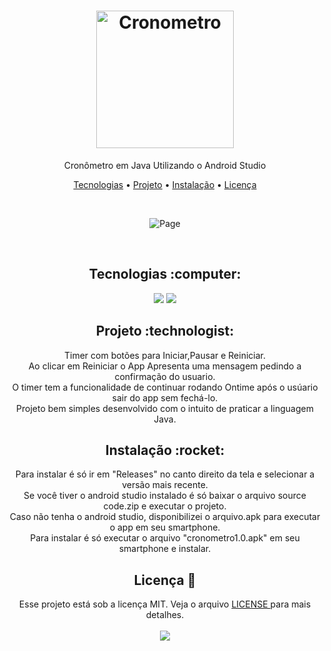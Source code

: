 <h1 align="center">
  <img alt="Cronometro" title="Cronometro" src="https://user-images.githubusercontent.com/84996527/131933262-e31caacf-96b0-4450-a0fe-bbddb61c1920.png" width="220px" />
</h1>
<p align="center">Cronômetro em Java Utilizando o Android Studio</p>

<p align="center">
 <a href="#tecnologias">Tecnologias</a> • 
 <a href="#project">Projeto</a> • 
 <a href="#install">Instalação</a> • 
 <a href="#license">Licença</a>
</p>

<br>
<p align="center">
  <img alt="Page" src="https://user-images.githubusercontent.com/84996527/131934079-bab776e9-5475-44e1-92ef-b691b64207ba.JPG">
</p>

<br>
<h2 id="tecnologias" align="center">
  Tecnologias :computer: 
</h2>

<p align="center">
  <img src="https://img.shields.io/static/v1?label=&message=JAVA&color=ff8f00&style=for-the-badge&logo=java"/>
  <img src="https://img.shields.io/static/v1?label=&message=ANDROID&color=0a5a0a&style=for-the-badge&logo=android"/>
</p>

<h2 id="project" align="center">
  Projeto :technologist:
</h2>
<p align="center">
  Timer com botões para Iniciar,Pausar e Reiniciar.<br> 
  Ao clicar em Reiniciar o App Apresenta uma mensagem pedindo a confirmação do usuario. <br>
  O timer tem a funcionalidade de continuar rodando Ontime após o usúario sair do app sem fechá-lo.<br>
  Projeto bem simples desenvolvido com o intuito de praticar a linguagem Java. <br>
  
  <h2 id="install" align="center">
  Instalação :rocket:
</h2>
<p align="center">
  Para instalar é só ir em "Releases" no canto direito da tela e selecionar a versão mais recente.<br>
  Se você tiver o android studio instalado é só baixar o arquivo source code.zip e executar o projeto.<br>
  Caso não tenha o android studio, disponibilizei o arquivo.apk para executar o app em seu smartphone.<br>
  Para instalar é só executar o arquivo "cronometro1.0.apk" em seu smartphone e instalar.
</p>

<h2 id="license" align="center">
  Licença 📝
</h2>
<p align="center">
  Esse projeto está sob a licença MIT. Veja o arquivo <a href="LICENSE"> LICENSE </a> para mais detalhes.<br><br>
  <a href="LICENSE"><img src="https://img.shields.io/static/v1?label=license&message=mit&color=green&style=for-the-badge&logo="/></a>   
</p>
